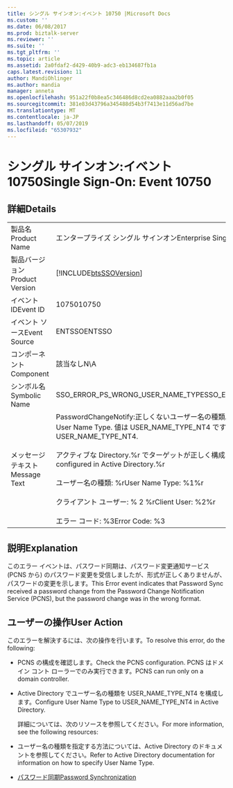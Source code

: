 ```yaml
---
title: シングル サインオン:イベント 10750 |Microsoft Docs
ms.custom: ''
ms.date: 06/08/2017
ms.prod: biztalk-server
ms.reviewer: ''
ms.suite: ''
ms.tgt_pltfrm: ''
ms.topic: article
ms.assetid: 2a0fdaf2-d429-40b9-adc3-eb134687fb1a
caps.latest.revision: 11
author: MandiOhlinger
ms.author: mandia
manager: anneta
ms.openlocfilehash: 951a22f0b8ea5c346486d8cd2ea0882aaa2b0f05
ms.sourcegitcommit: 381e83d43796a345488d54b3f7413e11d56ad7be
ms.translationtype: MT
ms.contentlocale: ja-JP
ms.lasthandoff: 05/07/2019
ms.locfileid: "65307932"
---
```

# <a name="single-sign-on-event-10750"></a><span data-ttu-id="22918-102">シングル サインオン:イベント 10750</span><span class="sxs-lookup"><span data-stu-id="22918-102">Single Sign-On: Event 10750</span></span>
## <a name="details"></a><span data-ttu-id="22918-103">詳細</span><span class="sxs-lookup"><span data-stu-id="22918-103">Details</span></span>  

|                 |                                                                                                                                                                                                                                                                  |
|-----------------|------------------------------------------------------------------------------------------------------------------------------------------------------------------------------------------------------------------------------------------------------------------|
|  <span data-ttu-id="22918-104">製品名</span><span class="sxs-lookup"><span data-stu-id="22918-104">Product Name</span></span>   |                                                                                                                    <span data-ttu-id="22918-105">エンタープライズ シングル サインオン</span><span class="sxs-lookup"><span data-stu-id="22918-105">Enterprise Single Sign-On</span></span>                                                                                                                     |
| <span data-ttu-id="22918-106">製品バージョン</span><span class="sxs-lookup"><span data-stu-id="22918-106">Product Version</span></span> |                                                                                                    [!INCLUDE[btsSSOVersion](../includes/btsssoversion-md.md)]                                                                                                    |
|    <span data-ttu-id="22918-107">イベント ID</span><span class="sxs-lookup"><span data-stu-id="22918-107">Event ID</span></span>     |                                                                                                                              <span data-ttu-id="22918-108">10750</span><span class="sxs-lookup"><span data-stu-id="22918-108">10750</span></span>                                                                                                                               |
|  <span data-ttu-id="22918-109">イベント ソース</span><span class="sxs-lookup"><span data-stu-id="22918-109">Event Source</span></span>   |                                                                                                                              <span data-ttu-id="22918-110">ENTSSO</span><span class="sxs-lookup"><span data-stu-id="22918-110">ENTSSO</span></span>                                                                                                                              |
|    <span data-ttu-id="22918-111">コンポーネント</span><span class="sxs-lookup"><span data-stu-id="22918-111">Component</span></span>    |                                                                                                                               <span data-ttu-id="22918-112">該当なし</span><span class="sxs-lookup"><span data-stu-id="22918-112">N\A</span></span>                                                                                                                                |
|  <span data-ttu-id="22918-113">シンボル名</span><span class="sxs-lookup"><span data-stu-id="22918-113">Symbolic Name</span></span>  |                                                                                                                <span data-ttu-id="22918-114">SSO_ERROR_PS_WRONG_USER_NAME_TYPE</span><span class="sxs-lookup"><span data-stu-id="22918-114">SSO_ERROR_PS_WRONG_USER_NAME_TYPE</span></span>                                                                                                                 |
|  <span data-ttu-id="22918-115">メッセージ テキスト</span><span class="sxs-lookup"><span data-stu-id="22918-115">Message Text</span></span>   | <span data-ttu-id="22918-116">PasswordChangeNotify:正しくないユーザー名の種類。</span><span class="sxs-lookup"><span data-stu-id="22918-116">PasswordChangeNotify: Incorrect User Name Type.</span></span> <span data-ttu-id="22918-117">値は USER_NAME_TYPE_NT4 です。</span><span class="sxs-lookup"><span data-stu-id="22918-117">The only accepted value is USER_NAME_TYPE_NT4.</span></span><br /><br /> <span data-ttu-id="22918-118">アクティブな Directory.%r でターゲットが正しく構成されて</span><span class="sxs-lookup"><span data-stu-id="22918-118">The target is incorrectly configured in Active Directory.%r</span></span><br /><br /> <span data-ttu-id="22918-119">ユーザー名の種類: %r</span><span class="sxs-lookup"><span data-stu-id="22918-119">User Name Type: %1%r</span></span><br /><br /> <span data-ttu-id="22918-120">クライアント ユーザー: % 2 %r</span><span class="sxs-lookup"><span data-stu-id="22918-120">Client User: %2%r</span></span><br /><br /> <span data-ttu-id="22918-121">エラー コード: %3</span><span class="sxs-lookup"><span data-stu-id="22918-121">Error Code: %3</span></span> |

## <a name="explanation"></a><span data-ttu-id="22918-122">説明</span><span class="sxs-lookup"><span data-stu-id="22918-122">Explanation</span></span>  
 <span data-ttu-id="22918-123">このエラー イベントは、パスワード同期は、パスワード変更通知サービス (PCNS から) のパスワード変更を受信しましたが、形式が正しくありませんが、パスワードの変更を示します。</span><span class="sxs-lookup"><span data-stu-id="22918-123">This Error event indicates that Password Sync received a password change from the Password Change Notification Service (PCNS), but the password change was in the wrong format.</span></span>  

## <a name="user-action"></a><span data-ttu-id="22918-124">ユーザーの操作</span><span class="sxs-lookup"><span data-stu-id="22918-124">User Action</span></span>  
 <span data-ttu-id="22918-125">このエラーを解決するには、次の操作を行います。</span><span class="sxs-lookup"><span data-stu-id="22918-125">To resolve this error, do the following:</span></span>  

- <span data-ttu-id="22918-126">PCNS の構成を確認します。</span><span class="sxs-lookup"><span data-stu-id="22918-126">Check the PCNS configuration.</span></span> <span data-ttu-id="22918-127">PCNS はドメイン コント ローラーでのみ実行できます。</span><span class="sxs-lookup"><span data-stu-id="22918-127">PCNS can run only on a domain controller.</span></span>  

- <span data-ttu-id="22918-128">Active Directory でユーザー名の種類を USER_NAME_TYPE_NT4 を構成します。</span><span class="sxs-lookup"><span data-stu-id="22918-128">Configure User Name Type to USER_NAME_TYPE_NT4 in Active Directory.</span></span>  

  <span data-ttu-id="22918-129">詳細については、次のリソースを参照してください。</span><span class="sxs-lookup"><span data-stu-id="22918-129">For more information, see the following resources:</span></span>  

- <span data-ttu-id="22918-130">ユーザー名の種類を指定する方法については、Active Directory のドキュメントを参照してください。</span><span class="sxs-lookup"><span data-stu-id="22918-130">Refer to Active Directory documentation for information on how to specify User Name Type.</span></span>  

- [<span data-ttu-id="22918-131">パスワード同期</span><span class="sxs-lookup"><span data-stu-id="22918-131">Password Synchronization</span></span>](../core/password-synchronization2.md)

